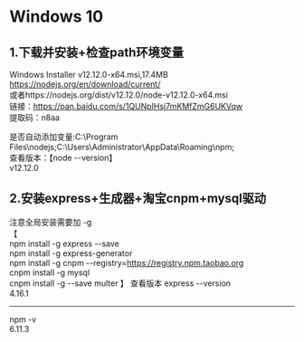 # Windows 10  
## 1.下载并安装+检查path环境变量  
Windows Installer v12.12.0-x64.msi,17.4MB  
https://nodejs.org/en/download/current/  
或者https://nodejs.org/dist/v12.12.0/node-v12.12.0-x64.msi  
链接：https://pan.baidu.com/s/1QUNpIHsj7mKMfZmG6UKVqw  
提取码：n8aa  
    
是否自动添加变量:C:\Program Files\nodejs\;C:\Users\Administrator\AppData\Roaming\npm;  
查看版本：【node --version】  
v12.12.0  

## 2.安装express+生成器+淘宝cnpm+mysql驱动  
注意全局安装需要加 -g  
【  
npm install -g express  --save  
npm install -g express-generator  
npm install -g cnpm --registry=https://registry.npm.taobao.org  
cnpm install -g mysql  
cnpm install -g --save multer
】
查看版本
express --version  
4.16.1  
*** 
npm -v  
6.11.3  

